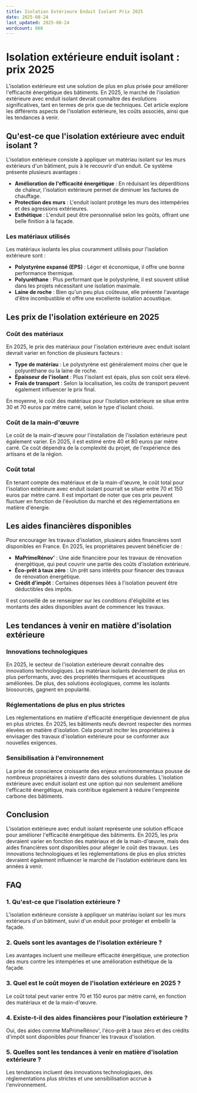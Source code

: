 ```yaml
---
title: Isolation Extérieure Enduit Isolant Prix 2025
date: 2025-08-24
last_updated: 2025-08-24
wordcount: 868
---
```


# Isolation extérieure enduit isolant : prix 2025

L'isolation extérieure est une solution de plus en plus prisée pour améliorer l'efficacité énergétique des bâtiments. En 2025, le marché de l'isolation extérieure avec enduit isolant devrait connaître des évolutions significatives, tant en termes de prix que de techniques. Cet article explore les différents aspects de l'isolation extérieure, les coûts associés, ainsi que les tendances à venir.

## Qu'est-ce que l'isolation extérieure avec enduit isolant ?

L'isolation extérieure consiste à appliquer un matériau isolant sur les murs extérieurs d'un bâtiment, puis à le recouvrir d'un enduit. Ce système présente plusieurs avantages :

- **Amélioration de l'efficacité énergétique** : En réduisant les déperditions de chaleur, l'isolation extérieure permet de diminuer les factures de chauffage.
- **Protection des murs** : L'enduit isolant protège les murs des intempéries et des agressions extérieures.
- **Esthétique** : L'enduit peut être personnalisé selon les goûts, offrant une belle finition à la façade.

### Les matériaux utilisés

Les matériaux isolants les plus couramment utilisés pour l'isolation extérieure sont :

- **Polystyrène expansé (EPS)** : Léger et économique, il offre une bonne performance thermique.
- **Polyuréthane** : Plus performant que le polystyrène, il est souvent utilisé dans les projets nécessitant une isolation maximale.
- **Laine de roche** : Bien qu'un peu plus coûteuse, elle présente l'avantage d'être incombustible et offre une excellente isolation acoustique.

## Les prix de l'isolation extérieure en 2025

### Coût des matériaux

En 2025, le prix des matériaux pour l'isolation extérieure avec enduit isolant devrait varier en fonction de plusieurs facteurs :

- **Type de matériau** : Le polystyrène est généralement moins cher que le polyuréthane ou la laine de roche.
- **Épaisseur de l'isolant** : Plus l'isolant est épais, plus son coût sera élevé.
- **Frais de transport** : Selon la localisation, les coûts de transport peuvent également influencer le prix final.

En moyenne, le coût des matériaux pour l'isolation extérieure se situe entre 30 et 70 euros par mètre carré, selon le type d'isolant choisi.

### Coût de la main-d'œuvre

Le coût de la main-d'œuvre pour l'installation de l'isolation extérieure peut également varier. En 2025, il est estimé entre 40 et 80 euros par mètre carré. Ce coût dépendra de la complexité du projet, de l'expérience des artisans et de la région.

### Coût total

En tenant compte des matériaux et de la main-d'œuvre, le coût total pour l'isolation extérieure avec enduit isolant pourrait se situer entre 70 et 150 euros par mètre carré. Il est important de noter que ces prix peuvent fluctuer en fonction de l'évolution du marché et des réglementations en matière d'énergie.

## Les aides financières disponibles

Pour encourager les travaux d'isolation, plusieurs aides financières sont disponibles en France. En 2025, les propriétaires peuvent bénéficier de :

- **MaPrimeRénov'** : Une aide financière pour les travaux de rénovation énergétique, qui peut couvrir une partie des coûts d'isolation extérieure.
- **Éco-prêt à taux zéro** : Un prêt sans intérêts pour financer des travaux de rénovation énergétique.
- **Crédit d'impôt** : Certaines dépenses liées à l'isolation peuvent être déductibles des impôts.

Il est conseillé de se renseigner sur les conditions d'éligibilité et les montants des aides disponibles avant de commencer les travaux.

## Les tendances à venir en matière d'isolation extérieure

### Innovations technologiques

En 2025, le secteur de l'isolation extérieure devrait connaître des innovations technologiques. Les matériaux isolants deviennent de plus en plus performants, avec des propriétés thermiques et acoustiques améliorées. De plus, des solutions écologiques, comme les isolants biosourcés, gagnent en popularité.

### Réglementations de plus en plus strictes

Les réglementations en matière d'efficacité énergétique deviennent de plus en plus strictes. En 2025, les bâtiments neufs devront respecter des normes élevées en matière d'isolation. Cela pourrait inciter les propriétaires à envisager des travaux d'isolation extérieure pour se conformer aux nouvelles exigences.

### Sensibilisation à l'environnement

La prise de conscience croissante des enjeux environnementaux pousse de nombreux propriétaires à investir dans des solutions durables. L'isolation extérieure avec enduit isolant est une option qui non seulement améliore l'efficacité énergétique, mais contribue également à réduire l'empreinte carbone des bâtiments.

## Conclusion

L'isolation extérieure avec enduit isolant représente une solution efficace pour améliorer l'efficacité énergétique des bâtiments. En 2025, les prix devraient varier en fonction des matériaux et de la main-d'œuvre, mais des aides financières sont disponibles pour alléger le coût des travaux. Les innovations technologiques et les réglementations de plus en plus strictes devraient également influencer le marché de l'isolation extérieure dans les années à venir.

## FAQ

### 1. Qu'est-ce que l'isolation extérieure ?

L'isolation extérieure consiste à appliquer un matériau isolant sur les murs extérieurs d'un bâtiment, suivi d'un enduit pour protéger et embellir la façade.

### 2. Quels sont les avantages de l'isolation extérieure ?

Les avantages incluent une meilleure efficacité énergétique, une protection des murs contre les intempéries et une amélioration esthétique de la façade.

### 3. Quel est le coût moyen de l'isolation extérieure en 2025 ?

Le coût total peut varier entre 70 et 150 euros par mètre carré, en fonction des matériaux et de la main-d'œuvre.

### 4. Existe-t-il des aides financières pour l'isolation extérieure ?

Oui, des aides comme MaPrimeRénov', l'éco-prêt à taux zéro et des crédits d'impôt sont disponibles pour financer les travaux d'isolation.

### 5. Quelles sont les tendances à venir en matière d'isolation extérieure ?

Les tendances incluent des innovations technologiques, des réglementations plus strictes et une sensibilisation accrue à l'environnement.